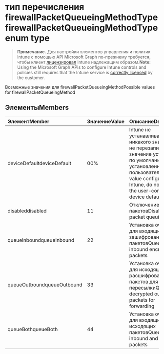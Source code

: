 # <a name="firewallpacketqueueingmethodtype-enum-type"></a><span data-ttu-id="93f22-101">тип перечисления firewallPacketQueueingMethodType</span><span class="sxs-lookup"><span data-stu-id="93f22-101">firewallPacketQueueingMethodType enum type</span></span>

> <span data-ttu-id="93f22-102">**Примечание.** Для настройки элементов управления и политик Intune с помощью API Microsoft Graph по-прежнему требуется, чтобы клиент [лицензировал](https://go.microsoft.com/fwlink/?linkid=839381) Intune надлежащим образом.</span><span class="sxs-lookup"><span data-stu-id="93f22-102">**Note:** Using the Microsoft Graph APIs to configure Intune controls and policies still requires that the Intune service is [correctly licensed](https://go.microsoft.com/fwlink/?linkid=839381) by the customer.</span></span>

<span data-ttu-id="93f22-103">Возможные значения для firewallPacketQueueingMethod</span><span class="sxs-lookup"><span data-stu-id="93f22-103">Possible values for firewallPacketQueueingMethod</span></span>
## <a name="members"></a><span data-ttu-id="93f22-104">Элементы</span><span class="sxs-lookup"><span data-stu-id="93f22-104">Members</span></span>
|<span data-ttu-id="93f22-105">Элемент</span><span class="sxs-lookup"><span data-stu-id="93f22-105">Member</span></span>|<span data-ttu-id="93f22-106">Значение</span><span class="sxs-lookup"><span data-stu-id="93f22-106">Value</span></span>|<span data-ttu-id="93f22-107">Описание</span><span class="sxs-lookup"><span data-stu-id="93f22-107">Description</span></span>|
|:---|:---|:---|
|<span data-ttu-id="93f22-108">deviceDefault</span><span class="sxs-lookup"><span data-stu-id="93f22-108">deviceDefault</span></span>|<span data-ttu-id="93f22-109">0</span><span class="sxs-lookup"><span data-stu-id="93f22-109">0%</span></span>|<span data-ttu-id="93f22-110">Intune не устанавливает никакого значения, не перезаписывает значение устройства по умолчанию, установленное пользователем</span><span class="sxs-lookup"><span data-stu-id="93f22-110">No value configured by Intune, do not override the user-configured device default value</span></span>|
|<span data-ttu-id="93f22-111">disabled</span><span class="sxs-lookup"><span data-stu-id="93f22-111">disabled</span></span>|<span data-ttu-id="93f22-112">1</span><span class="sxs-lookup"><span data-stu-id="93f22-112">1</span></span>|<span data-ttu-id="93f22-113">Отключение очереди пакетов</span><span class="sxs-lookup"><span data-stu-id="93f22-113">Disable packet queuing</span></span>|
|<span data-ttu-id="93f22-114">queueInbound</span><span class="sxs-lookup"><span data-stu-id="93f22-114">queueInbound</span></span>|<span data-ttu-id="93f22-115">2</span><span class="sxs-lookup"><span data-stu-id="93f22-115">2</span></span>|<span data-ttu-id="93f22-116">Установка очереди для входящих зашифрованных пакетов</span><span class="sxs-lookup"><span data-stu-id="93f22-116">Queue inbound encrypted packets</span></span>|
|<span data-ttu-id="93f22-117">queueOutbound</span><span class="sxs-lookup"><span data-stu-id="93f22-117">queueOutbound</span></span>|<span data-ttu-id="93f22-118">3</span><span class="sxs-lookup"><span data-stu-id="93f22-118">3</span></span>|<span data-ttu-id="93f22-119">Установка очереди для исходящих расшифрованных пакетов для пересылки</span><span class="sxs-lookup"><span data-stu-id="93f22-119">Queue decrypted outbound packets for forwarding</span></span>|
|<span data-ttu-id="93f22-120">queueBoth</span><span class="sxs-lookup"><span data-stu-id="93f22-120">queueBoth</span></span>|<span data-ttu-id="93f22-121">4</span><span class="sxs-lookup"><span data-stu-id="93f22-121">4</span></span>|<span data-ttu-id="93f22-122">Установка очереди и для входящих, и для исходящих пакетов</span><span class="sxs-lookup"><span data-stu-id="93f22-122">Queue both inbound and outbound packets</span></span>|



